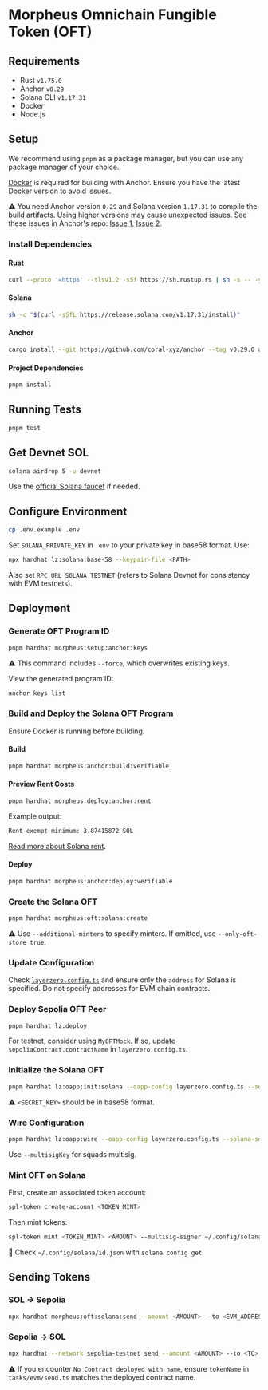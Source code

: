 # Morpheus Omnichain Fungible Token (OFT)

## Requirements

- Rust `v1.75.0`
- Anchor `v0.29`
- Solana CLI `v1.17.31`
- Docker
- Node.js

## Setup

We recommend using `pnpm` as a package manager, but you can use any package manager of your choice.

[Docker](https://docs.docker.com/get-started/get-docker/) is required for building with Anchor. Ensure you have the latest Docker version to avoid issues.

⚠️ You need Anchor version `0.29` and Solana version `1.17.31` to compile the build artifacts. Using higher versions may cause unexpected issues. See these issues in Anchor's repo: [Issue 1](https://github.com/coral-xyz/anchor/issues/3089), [Issue 2](https://github.com/coral-xyz/anchor/issues/2835).

### Install Dependencies

#### Rust

```bash
curl --proto '=https' --tlsv1.2 -sSf https://sh.rustup.rs | sh -s -- -y
```

#### Solana

```bash
sh -c "$(curl -sSfL https://release.solana.com/v1.17.31/install)"
```

#### Anchor

```bash
cargo install --git https://github.com/coral-xyz/anchor --tag v0.29.0 anchor-cli --locked
```

#### Project Dependencies

```bash
pnpm install
```

## Running Tests

```bash
pnpm test
```

## Get Devnet SOL

```bash
solana airdrop 5 -u devnet
```

Use the [official Solana faucet](https://faucet.solana.com/) if needed.

## Configure Environment

```bash
cp .env.example .env
```

Set `SOLANA_PRIVATE_KEY` in `.env` to your private key in base58 format. Use:

```bash
npx hardhat lz:solana:base-58 --keypair-file <PATH>
```

Also set `RPC_URL_SOLANA_TESTNET` (refers to Solana Devnet for consistency with EVM testnets).

## Deployment

### Generate OFT Program ID

```bash
pnpm hardhat morpheus:setup:anchor:keys
```

⚠️ This command includes `--force`, which overwrites existing keys.

View the generated program ID:

```bash
anchor keys list
```

### Build and Deploy the Solana OFT Program

Ensure Docker is running before building.

#### Build

```bash
pnpm hardhat morpheus:anchor:build:verifiable
```

#### Preview Rent Costs

```bash
pnpm hardhat morpheus:deploy:anchor:rent
```

Example output:

```bash
Rent-exempt minimum: 3.87415872 SOL
```

[Read more about Solana rent](https://solana.com/docs/core/fees#rent).

#### Deploy

```bash
pnpm hardhat morpheus:anchor:deploy:verifiable
```

### Create the Solana OFT

```bash
pnpm hardhat morpheus:oft:solana:create
```

⚠️ Use `--additional-minters` to specify minters. If omitted, use `--only-oft-store true`.

### Update Configuration

Check [`layerzero.config.ts`](./layerzero.config.ts) and ensure only the `address` for Solana is specified. Do not specify addresses for EVM chain contracts.

### Deploy Sepolia OFT Peer

```bash
pnpm hardhat lz:deploy
```

For testnet, consider using `MyOFTMock`. If so, update `sepoliaContract.contractName` in `layerzero.config.ts`.

### Initialize the Solana OFT

```bash
pnpm hardhat lz:oapp:init:solana --oapp-config layerzero.config.ts --solana-secret-key <SECRET_KEY> --solana-program-id <PROGRAM_ID>
```

⚠️ `<SECRET_KEY>` should be in base58 format.

### Wire Configuration

```bash
pnpm hardhat lz:oapp:wire --oapp-config layerzero.config.ts --solana-secret-key <PRIVATE_KEY> --solana-program-id <PROGRAM_ID>
```

Use `--multisigKey` for squads multisig.

### Mint OFT on Solana

First, create an associated token account:

```bash
spl-token create-account <TOKEN_MINT>
```

Then mint tokens:

```bash
spl-token mint <TOKEN_MINT> <AMOUNT> --multisig-signer ~/.config/solana/id.json --owner <MINT_AUTHORITY>
```

📌 Check `~/.config/solana/id.json` with `solana config get`.

## Sending Tokens

### SOL -> Sepolia

```bash
npx hardhat morpheus:oft:solana:send --amount <AMOUNT> --to <EVM_ADDRESS>
```

### Sepolia -> SOL

```bash
npx hardhat --network sepolia-testnet send --amount <AMOUNT> --to <TO>
```

⚠️ If you encounter `No Contract deployed with name`, ensure `tokenName` in `tasks/evm/send.ts` matches the deployed contract name.
